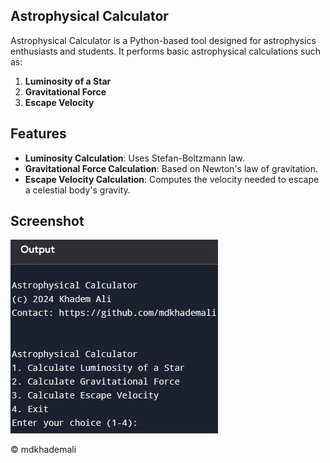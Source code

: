 ## Astrophysical Calculator

Astrophysical Calculator is a Python-based tool designed for astrophysics enthusiasts and students. It performs basic astrophysical calculations such as:
1. **Luminosity of a Star**
2. **Gravitational Force**
3. **Escape Velocity**

## Features

- **Luminosity Calculation**: Uses Stefan-Boltzmann law.
- **Gravitational Force Calculation**: Based on Newton's law of gravitation.
- **Escape Velocity Calculation**: Computes the velocity needed to escape a celestial body's gravity.

## Screenshot

![Main Menu](astro_calculator.png)

© mdkhademali
